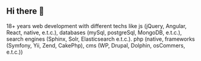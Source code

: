 ## Hi there 👋

18+ years web development with different techs like js (jQuery, Angular, React, native, e.t.c.), databases (mySql, postgreSql, MongoDB, e.t.c.), search engines (Sphinx, Solr, Elasticsearch e.t.c.). php (native, frameworks (Symfony, Yii, Zend, CakePhp), cms (WP, Drupal, Dolphin, osCommers, e.t.c.))

